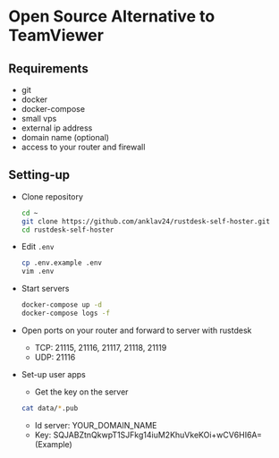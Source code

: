 # Open Source Alternative to TeamViewer

## Requirements

- git
- docker
- docker-compose
- small vps
- external ip address
- domain name (optional)
- access to your router and firewall

## Setting-up

- Clone repository

  ```bash
  cd ~
  git clone https://github.com/anklav24/rustdesk-self-hoster.git
  cd rustdesk-self-hoster
  ```

- Edit `.env`

  ```bash
  cp .env.example .env
  vim .env
  ```

- Start servers

  ```bash
  docker-compose up -d
  docker-compose logs -f
  ```

- Open ports on your router and forward to server with rustdesk
  - TCP: 21115, 21116, 21117, 21118, 21119
  - UDP: 21116

- Set-up user apps
  - Get the key on the server

  ```bash
  cat data/*.pub
  ```

  - Id server: YOUR_DOMAIN_NAME
  - Key: SQJABZtnQkwpT1SJFkg14iuM2KhuVkeKOi+wCV6HI6A=  (Example)
